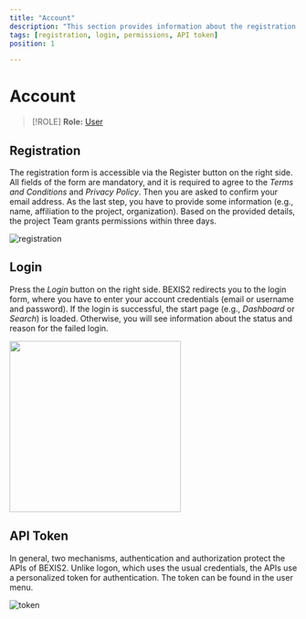 ```yaml
---
title: "Account"
description: "This section provides information about the registration and login process, dataset permissions, and API token."
tags: [registration, login, permissions, API token]
position: 1

---
```


# Account
>[!ROLE]
>__Role:__ [User](../docs/General/#roles)

## Registration

The registration form is accessible via the Register button on the right side. All fields of the form are mandatory, and it is required to agree to the *Terms and Conditions* and *Privacy Policy*. Then you are asked to confirm your email address. As the last step, you have to provide some information (e.g.,  name, affiliation to the project, organization). Based on the provided details, the project Team grants permissions within three days.

![registration](https://github.com/BEXIS2/Documents/raw/master/Manuals/SAM/Images/register.png)

## Login

Press the *Login* button on the right side. BEXIS2 redirects you to the login form, where you have to enter your account credentials (email or username and password). If the login is successful, the start page (e.g., *Dashboard* or *Search*) is loaded. Otherwise, you will see information about the status and reason for the failed login.

<a href="url" title="login"><img src="https://github.com/BEXIS2/Documents/raw/master/Manuals/SAM/Images/login.png" align="center" height="300" ></a>


## API Token

In general, two mechanisms, authentication and authorization protect the APIs of BEXIS2. Unlike logon, which uses the usual credentials, the APIs use a personalized token for authentication. The token can be found in the user menu.

![token](https://github.com/BEXIS2/Documents/raw/master/Manuals/SAM/Images/token.png) 